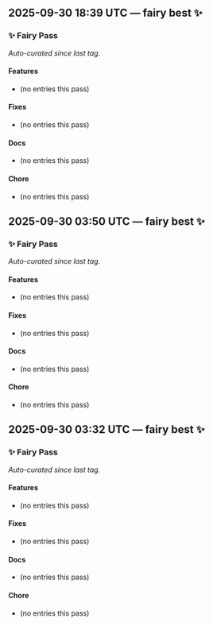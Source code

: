 ## 2025-09-30 18:39 UTC — fairy best ✨

### ✨ Fairy Pass
_Auto-curated since last tag._

#### Features
- (no entries this pass)

#### Fixes
- (no entries this pass)

#### Docs
- (no entries this pass)

#### Chore
- (no entries this pass)

## 2025-09-30 03:50 UTC — fairy best ✨

### ✨ Fairy Pass
_Auto-curated since last tag._

#### Features
- (no entries this pass)

#### Fixes
- (no entries this pass)

#### Docs
- (no entries this pass)

#### Chore
- (no entries this pass)

## 2025-09-30 03:32 UTC — fairy best ✨

### ✨ Fairy Pass
_Auto-curated since last tag._

#### Features
- (no entries this pass)

#### Fixes
- (no entries this pass)

#### Docs
- (no entries this pass)

#### Chore
- (no entries this pass)

